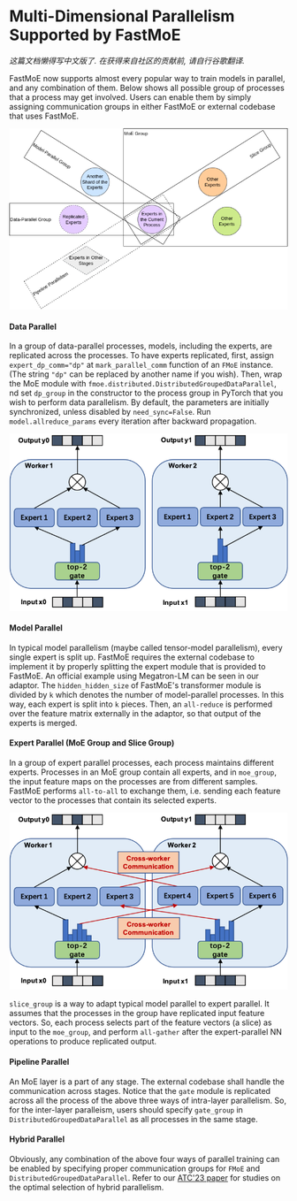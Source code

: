 Multi-Dimensional Parallelism Supported by FastMoE
===

_这篇文档懒得写中文版了. 在获得来自社区的贡献前, 请自行谷歌翻译._

FastMoE now supports almost every popular way to train models in parallel, and any combination of them.
Below shows all possible group of processes that a process may get involved.
Users can enable them by simply assigning communication groups in either FastMoE or external codebase that uses FastMoE.

![](parallelism.png)

#### Data Parallel

In a group of data-parallel processes, models, including the experts, are replicated across the processes.
To have experts replicated, first, assign `expert_dp_comm="dp"` at `mark_parallel_comm` function of an `FMoE` instance.
(The string `"dp"` can be replaced by another name if you wish).
Then, wrap the MoE module with `fmoe.distributed.DistributedGroupedDataParallel`, 
nd set `dp_group` in the constructor to the process group in PyTorch that you wish to perform data parallelism.
By default, the parameters are initially synchronized, unless disabled by `need_sync=False`.
Run `model.allreduce_params` every iteration after backward propagation.

![](fastmoe_data_parallel.png)

#### Model Parallel

In typical model parallelism (maybe called tensor-model parallelism), every single expert is split up.
FastMoE requires the external codebase to implement it by properly splitting the expert module that is provided to FastMoE.
An official example using Megatron-LM can be seen in our adaptor.
The `hidden_hidden_size` of FastMoE's transformer module is divided by `k` which denotes the number of model-parallel processes.
In this way, each expert is split into `k` pieces.
Then, an `all-reduce` is performed over the feature matrix externally in the adaptor, so that output of the experts is merged.

#### Expert Parallel (MoE Group and Slice Group)

In a group of expert parallel processes, each process maintains different experts.
Processes in an MoE group contain all experts, and in `moe_group`, the input feature maps on the processes are from different samples.
FastMoE performs `all-to-all` to exchange them, i.e. sending each feature vector to the processes that contain its selected experts.

![](fastmoe_expert_parallel.png)

`slice_group`  is a way to adapt typical model parallel to expert parallel.
It assumes that the processes in the group have replicated input feature vectors.
So, each process selects part of the feature vectors (a slice) as input to the `moe_group`,
and perform `all-gather` after the expert-parallel NN operations to produce replicated output.

#### Pipeline Parallel

An MoE layer is a part of any stage.
The external codebase shall handle the communication across stages.
Notice that the `gate` module is replicated across all the process of the above three ways of intra-layer parallelism.
So, for the inter-layer paralleism, users should specify `gate_group` in `DistributedGroupedDataParallel` as all processes in the same stage.

#### Hybrid Parallel

Obviously, any combination of the above four ways of parallel training can be enabled by specifying proper communication groups for `FMoE` and `DistributedGroupedDataParallel`.
Refer to our [ATC'23 paper](https://www.usenix.org/conference/atc23/presentation/zhai) for studies on the optimal selection of hybrid parallelism.
